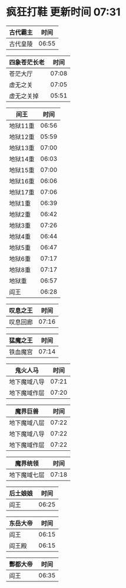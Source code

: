# 疯狂打鞋 更新时间 07:31

| 古代霸主   | 时间    |
|--------|-------|
| 古代皇陵 | 06:55 |

| 四象苍茫长老   | 时间    |
|--------|-------|
| 苍茫大厅 | 07:08 |
| 虚无之关 | 07:05 |
| 虚无之关掉 | 05:51 |

| 间王   | 时间    |
|--------|-------|
| 地狱11重 | 06:56 |
| 地狱12重 | 05:59 |
| 地狱13重 | 07:00 |
| 地狱14重 | 06:03 |
| 地狱15重 | 07:00 |
| 地狱16重 | 06:06 |
| 地狱17重 | 07:06 |
| 地狱1重 | 06:39 |
| 地狱2重 | 06:42 |
| 地狱3重 | 07:26 |
| 地狱4重 | 06:44 |
| 地狱5重 | 06:47 |
| 地狱6重 | 07:17 |
| 地狱8重 | 07:17 |
| 地狱重 | 06:57 |
| 阎王 | 06:28 |

| 叹息之王   | 时间    |
|--------|-------|
| 叹息回廊 | 07:16 |

| 猛魔之王   | 时间    |
|--------|-------|
| 铁血魔宫 | 07:14 |

| 鬼火人马   | 时间    |
|--------|-------|
| 地下魔域八导 | 07:21 |
| 地下魔域作层 | 07:20 |

| 魔界巨兽   | 时间    |
|--------|-------|
| 地下魔域八层 | 07:22 |
| 地下魔域八导 | 07:22 |
| 地下魔域作层 | 07:22 |

| 魔界统领   | 时间    |
|--------|-------|
| 地下魔域七层 | 07:18 |

| 后土娘娘   | 时间    |
|--------|-------|
| 阎王 | 06:25 |

| 东岳大帝   | 时间    |
|--------|-------|
| 阎王 | 06:15 |
| 阎王殿 | 06:15 |

| 酆都大帝   | 时间    |
|--------|-------|
| 阎王 | 06:35 |